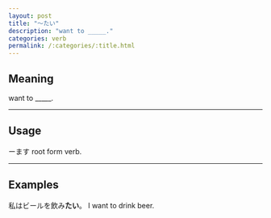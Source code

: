 ```yaml
---
layout: post
title: "〜たい"
description: "want to _____."
categories: verb
permalink: /:categories/:title.html
---
```


## Meaning

want to _____.

---

## Usage

ーます root form verb.

---

## Examples

私はビールを飲み**たい**。
I want to drink beer.

